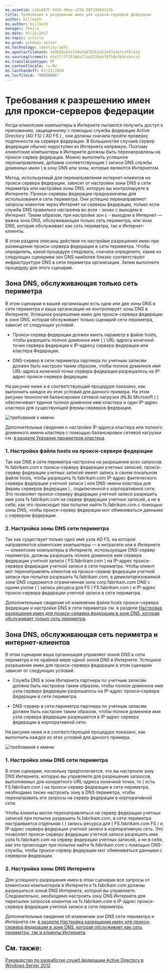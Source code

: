 ```yaml
---
ms.assetid: c28c60ff-693d-49ee-a75b-58f24866217b
title: Требования к разрешению имен для прокси-серверов федерации
author: billmath
ms.author: billmath
manager: femila
ms.date: 05/31/2017
ms.topic: article
ms.prod: windows-server
ms.technology: identity-adfs
ms.openlocfilehash: 540b58c6fe150e5d8781b1d23e97a3efcdf6c43d
ms.sourcegitcommit: d5e27c1f2f168a71ae272bebf8f50e1b3ccbcca3
ms.translationtype: MT
ms.contentlocale: ru-RU
ms.lasthandoff: 07/23/2020
ms.locfileid: "86959806"
---
```

# <a name="name-resolution-requirements-for-federation-server-proxies"></a>Требования к разрешению имен для прокси-серверов федерации

Когда клиентские компьютеры в Интернете пытаются получить доступ к приложению, защищенному с помощью службы федерации Active Directory (AD FS) \( AD FS \) , они должны сначала пройти проверку подлинности на сервере федерации. В большинстве случаев сервер федерации обычно недоступен из Интернета напрямую. Поэтому клиентские компьютеры в Интернете должны быть перенаправлены на прокси-сервер федерации. Можно выполнить успешное перенаправление, добавив соответствующие \( записи DNS службы доменных имен \) в зону DNS или зоны, которые являются Интернетом.  
  
Метод, используемый для перенаправления интернет-клиентов на прокси сервера федерации, зависит от настройки зоны DNS в сети периметра или настройки зоны DNS, которую вы контролируете в Интернете. Прокси-серверы федерации предназначены для использования в сети периметра. Они успешно перенаправляют запросы клиентов через Интернет на серверы федерации, только если служба DNS правильно настроена во всех \- зонах с выходом в Интернет. Таким образом, при настройке зон с \- выходом в Интернет — важна зона DNS, обслуживающая только сеть периметра, или зона DNS, которая обслуживает как сеть периметра, так и Интернет-клиенты.  
  
В этом разделе описаны действия по настройке разрешения имен при размещении прокси-сервера федерации в сети периметра. Чтобы определить, какой процедуре следовать, сначала определите, какие из следующих сценариев зон DNS наиболее близко соответствуют инфраструктуре DNS в сети периметра организации. Затем выполните процедуру для этого сценария.  
  
## <a name="dns-zone-serving-only-the-perimeter-network"></a>Зона DNS, обслуживающая только сеть периметра  
В этом сценарии в вашей организации есть одна или две зоны DNS в сети периметра и ваша организация не контролирует зоны DNS в Интернете. Успешное разрешение имен для прокси-сервера федерации в зоне DNS, которая обслуживает только сценарий сети периметра, зависит от следующих условий.  
  
-   Прокси-сервер федерации должен иметь параметр в файле hosts, чтобы разрешить полное доменное имя \( \) URL-адреса конечной точки сервера федерации к IP-адресу сервера федерации или кластера Федерации.  
  
-   DNS-сервер в сети периметра партнера по учетным записям должен быть настроен таким образом, чтобы полное доменное имя URL-адреса конечной точки сервера федерации разрешалось на IP-адрес прокси-сервера федерации.  
  
На рисунке ниже и в соответствующей процедуре показано, как выполнить каждое из этих условий для данного примера. На этом рисунке технология балансировки сетевой нагрузки (NLB) Microsoft \( \) обеспечивает единое полное доменное имя кластера и один IP-адрес кластера для существующей фермы серверов федерации.  
  
![требования к имени](media/adfs2_deploy_single_fs.gif)  
  
Дополнительные сведения о настройке IP-адреса кластера или полного доменного имени кластера с помощью балансировки сетевой нагрузки см. [в разделе Указание параметров кластера](https://go.microsoft.com/fwlink/?LinkId=75282).  
  
### <a name="1-configure-the-hosts-file-on-the-federation-server-proxy"></a>1. Настройка файла hosts на прокси-сервере федерации  
Так как DNS в сети периметра настроена на разрешение всех запросов fs.fabrikam.com к прокси-серверу федерации учетных записей, прокси-сервер федерации учетных записей имеет запись в своем локальном файле hosts, чтобы разрешить fs.fabrikam.com IP-адрес фактического сервера федерации учетной записи \( или DNS-имени кластера для фермы серверов федерации \) , подключенной к корпоративной сети. Это позволяет прокси-серверу федерации учетной записи разрешить имя узла fs.fabrikam.com на сервер федерации учетных записей, а не в себя, как это происходит при попытке найти fs.fabrikam.com с помощью зоны DNS, чтобы прокси-сервер федерации мог обмениваться данными с сервером федерации.  
  
### <a name="2-configure-perimeter-dns"></a>2. Настройка зоны DNS сети периметра  
Так как существует только одно имя узла AD FS, на которое направляются клиентские компьютеры — в интрасети или в Интернете — клиентские компьютеры в Интернете, использующие DNS-сервер периметра, должны разрешить полное доменное имя сервера федерации учетной записи \( FS.fabrikam.com \) на IP-адрес прокси-сервера федерации учетной записи в сети периметра. Чтобы клиент мог перенаправлять клиентов на прокси-сервер федерации учетной записи при попытке разрешить fs.fabrikam.com, в демилитаризованной зоне DNS содержится ограниченная зона corp.fabrikam.com DNS с одним узлом \( \) запись ресурса для FS \( FS.fabrikam.com \) и IP-адрес прокси-сервера федерации учетной записи в сети периметра.  
  
Дополнительные сведения об изменении файла hosts прокси-сервера федерации и настройке DNS в сети периметра см. в разделе [Настройка разрешения имен для прокси-сервера федерации в зоне DNS, которая обслуживает только сеть периметра](../deployment/configure-name-resolution-for-federation-server-proxy-in-dns-zone-serving-only-perimeter-network.md).  
  
## <a name="dns-zone-serving-both-the-perimeter-network-and-internet-clients"></a>Зона DNS, обслуживающая сеть периметра и интернет-клиентов  
В этом сценарии ваша организация управляет зоной DNS в сети периметра и по крайней мере одной зоной DNS в Интернете. Успешное разрешение имен для прокси-сервера федерации в этом сценарии зависит от следующих условий.  
  
-   Служба DNS в зоне Интернета партнера по учетным записям должна быть настроена таким образом, чтобы полное доменное имя узла сервера федерации разрешалось на IP-адрес прокси-сервера федерации в сети периметра.  
  
-   DNS-сервер в сети периметра партнера по учетным записям должен быть настроен таким образом, чтобы полное доменное имя узла сервера федерации разрешается в IP-адрес сервера федерации в корпоративной сети.  
  
На рисунке ниже и в соответствующей процедуре показано, как выполнить каждое из этих условий для данного примера.  
  
![требования к имени](media/adfs2_deploy_fsp_3DNS.gif)  
  
### <a name="1-configure-perimeter-dns"></a>1. Настройка зоны DNS сети периметра  
В этом сценарии, поскольку предполагается, что вы настроили зону DNS Интернета, которую вы управляете для разрешения запросов, выполняемых для конкретного URL-адреса конечной точки, то \( есть FS.fabrikam.com \) на прокси-сервер федерации в сети периметра, необходимо также настроить зону в DNS периметра, чтобы перенаправить эти запросы на сервер федерации в корпоративной сети.  
  
Чтобы клиенты могли перенаправляться на сервер федерации учетных записей при попытке разрешить fs.fabrikam.com, в сети периметра настраивается отдельная \( \) запись ресурса для \( FS.fabrikam.com FS \) и IP-адрес сервера федерации учетной записи в корпоративную сеть. Это позволяет прокси-серверу федерации учетной записи разрешить имя узла fs.fabrikam.com на сервер федерации учетных записей, а не в себя, как это происходит при попытке найти fs.fabrikam.com с помощью DNS-службы, чтобы прокси-сервер федерации мог обмениваться данными с сервером федерации.  
  
### <a name="2-configure-internet-dns"></a>2. Настройка зоны DNS Интернета  
Для успешного разрешения имен в этом сценарии все запросы от клиентских компьютеров в Интернете к fs.fabrikam.com должны разрешаться зоной DNS Интернета, которой вы управляете. Следовательно, необходимо настроить зону DNS Интернета для пересылки запросов клиентов на fs.fabrikam.com в IP-адрес прокси-сервера федерации учетной записи в сети периметра.  
  
Дополнительные сведения об изменении зон DNS сети периметра и Интернета см. [в разделе Настройка разрешения имен для прокси-сервера федерации в зоне DNS, которая обслуживает как сеть периметра, так и клиенты Интернета](../deployment/configure-name-resolution-for-federation-server-proxy-in-dns-zone-serving-only-perimeter-network.md).  
  
## <a name="see-also"></a>См. также:
[Руководство по разработке служб федерации Active Directory в Windows Server 2012](AD-FS-Design-Guide-in-Windows-Server-2012.md)
